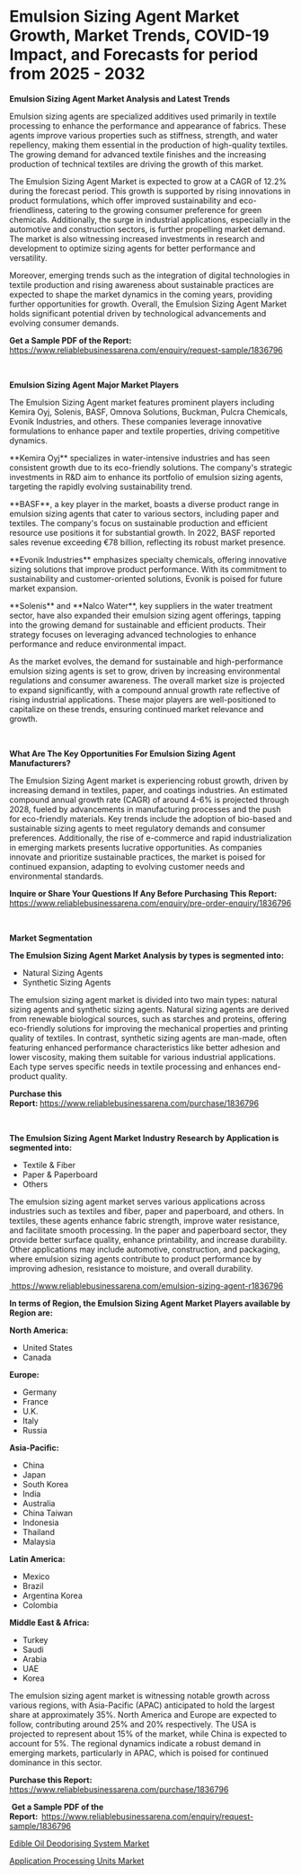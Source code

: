 <p><h1>Emulsion Sizing Agent Market Growth, Market Trends, COVID-19 Impact, and Forecasts for period from 2025 - 2032</h1></p><p><strong>Emulsion Sizing Agent Market Analysis and Latest Trends</strong></p>
<p><p>Emulsion sizing agents are specialized additives used primarily in textile processing to enhance the performance and appearance of fabrics. These agents improve various properties such as stiffness, strength, and water repellency, making them essential in the production of high-quality textiles. The growing demand for advanced textile finishes and the increasing production of technical textiles are driving the growth of this market.</p><p>The Emulsion Sizing Agent Market is expected to grow at a CAGR of 12.2% during the forecast period. This growth is supported by rising innovations in product formulations, which offer improved sustainability and eco-friendliness, catering to the growing consumer preference for green chemicals. Additionally, the surge in industrial applications, especially in the automotive and construction sectors, is further propelling market demand. The market is also witnessing increased investments in research and development to optimize sizing agents for better performance and versatility.</p><p>Moreover, emerging trends such as the integration of digital technologies in textile production and rising awareness about sustainable practices are expected to shape the market dynamics in the coming years, providing further opportunities for growth. Overall, the Emulsion Sizing Agent Market holds significant potential driven by technological advancements and evolving consumer demands.</p></p>
<p><strong>Get a Sample PDF of the Report:&nbsp;</strong> <a href="https://www.reliablebusinessarena.com/enquiry/request-sample/1836796?utm_campaign=2175&utm_medium=2&utm_source=Github&utm_content=ia&utm_term=26032025&utm_id=emulsion-sizing-agent">https://www.reliablebusinessarena.com/enquiry/request-sample/1836796</a></p>
<p>&nbsp;</p>
<p><strong>Emulsion Sizing Agent Major Market Players</strong></p>
<p><p>The Emulsion Sizing Agent market features prominent players including Kemira Oyj, Solenis, BASF, Omnova Solutions, Buckman, Pulcra Chemicals, Evonik Industries, and others. These companies leverage innovative formulations to enhance paper and textile properties, driving competitive dynamics.</p><p>**Kemira Oyj** specializes in water-intensive industries and has seen consistent growth due to its eco-friendly solutions. The company's strategic investments in R&D aim to enhance its portfolio of emulsion sizing agents, targeting the rapidly evolving sustainability trend. </p><p>**BASF**, a key player in the market, boasts a diverse product range in emulsion sizing agents that cater to various sectors, including paper and textiles. The company's focus on sustainable production and efficient resource use positions it for substantial growth. In 2022, BASF reported sales revenue exceeding €78 billion, reflecting its robust market presence.</p><p>**Evonik Industries** emphasizes specialty chemicals, offering innovative sizing solutions that improve product performance. With its commitment to sustainability and customer-oriented solutions, Evonik is poised for future market expansion. </p><p>**Solenis** and **Nalco Water**, key suppliers in the water treatment sector, have also expanded their emulsion sizing agent offerings, tapping into the growing demand for sustainable and efficient products. Their strategy focuses on leveraging advanced technologies to enhance performance and reduce environmental impact.</p><p>As the market evolves, the demand for sustainable and high-performance emulsion sizing agents is set to grow, driven by increasing environmental regulations and consumer awareness. The overall market size is projected to expand significantly, with a compound annual growth rate reflective of rising industrial applications. These major players are well-positioned to capitalize on these trends, ensuring continued market relevance and growth.</p></p>
<p>&nbsp;</p>
<p><strong>What Are The Key Opportunities For Emulsion Sizing Agent Manufacturers?</strong></p>
<p><p>The Emulsion Sizing Agent market is experiencing robust growth, driven by increasing demand in textiles, paper, and coatings industries. An estimated compound annual growth rate (CAGR) of around 4-6% is projected through 2028, fueled by advancements in manufacturing processes and the push for eco-friendly materials. Key trends include the adoption of bio-based and sustainable sizing agents to meet regulatory demands and consumer preferences. Additionally, the rise of e-commerce and rapid industrialization in emerging markets presents lucrative opportunities. As companies innovate and prioritize sustainable practices, the market is poised for continued expansion, adapting to evolving customer needs and environmental standards.</p></p>
<p><strong>Inquire or Share Your Questions If Any Before Purchasing This Report:</strong> <a href="https://www.reliablebusinessarena.com/enquiry/pre-order-enquiry/1836796?utm_campaign=2175&utm_medium=2&utm_source=Github&utm_content=ia&utm_term=26032025&utm_id=emulsion-sizing-agent">https://www.reliablebusinessarena.com/enquiry/pre-order-enquiry/1836796</a></p>
<p>&nbsp;</p>
<p><strong>Market Segmentation</strong></p>
<p><strong>The Emulsion Sizing Agent Market Analysis by types is segmented into:</strong></p>
<p><ul><li>Natural Sizing Agents</li><li>Synthetic Sizing Agents</li></ul></p>
<p><p>The emulsion sizing agent market is divided into two main types: natural sizing agents and synthetic sizing agents. Natural sizing agents are derived from renewable biological sources, such as starches and proteins, offering eco-friendly solutions for improving the mechanical properties and printing quality of textiles. In contrast, synthetic sizing agents are man-made, often featuring enhanced performance characteristics like better adhesion and lower viscosity, making them suitable for various industrial applications. Each type serves specific needs in textile processing and enhances end-product quality.</p></p>
<p><strong>Purchase this Report:&nbsp;</strong><a href="https://www.reliablebusinessarena.com/purchase/1836796?utm_campaign=2175&utm_medium=2&utm_source=Github&utm_content=ia&utm_term=26032025&utm_id=emulsion-sizing-agent">https://www.reliablebusinessarena.com/purchase/1836796</a></p>
<p>&nbsp;</p>
<p><strong>The Emulsion Sizing Agent Market Industry Research by Application is segmented into:</strong></p>
<p><ul><li>Textile & Fiber</li><li>Paper & Paperboard</li><li>Others</li></ul></p>
<p><p>The emulsion sizing agent market serves various applications across industries such as textiles and fiber, paper and paperboard, and others. In textiles, these agents enhance fabric strength, improve water resistance, and facilitate smooth processing. In the paper and paperboard sector, they provide better surface quality, enhance printability, and increase durability. Other applications may include automotive, construction, and packaging, where emulsion sizing agents contribute to product performance by improving adhesion, resistance to moisture, and overall durability.</p></p>
<p><a href="https://www.reliablebusinessarena.com/emulsion-sizing-agent-r1836796?utm_campaign=2175&utm_medium=2&utm_source=Github&utm_content=ia&utm_term=26032025&utm_id=emulsion-sizing-agent">&nbsp;https://www.reliablebusinessarena.com/emulsion-sizing-agent-r1836796</a></p>
<p><strong>In terms of Region, the Emulsion Sizing Agent Market Players available by Region are:</strong></p>
<p>
    <p> <strong> North America: </strong>
        <ul>
            <li>United States</li>
            <li>Canada</li>
        </ul>
        </p> 
    <p> <strong> Europe: </strong>
        <ul>
            <li>Germany</li>
            <li>France</li>
            <li>U.K.</li>
            <li>Italy</li>
            <li>Russia</li>
        </ul>
        </p> 
    <p> <strong> Asia-Pacific: </strong>
        <ul>
            <li>China</li>
            <li>Japan</li>
            <li>South Korea</li>
            <li>India</li>
            <li>Australia</li>
            <li>China Taiwan</li>
            <li>Indonesia</li>
            <li>Thailand</li>
            <li>Malaysia</li>
        </ul>
        </p> 
    <p> <strong> Latin America: </strong>
        <ul>
            <li>Mexico</li>
            <li>Brazil</li>
            <li>Argentina Korea</li>
            <li>Colombia</li>
        </ul>
        </p> 
    <p> <strong> Middle East & Africa: </strong>
        <ul>
            <li>Turkey</li>
            <li>Saudi</li>
            <li>Arabia</li>
            <li>UAE</li>
            <li>Korea</li>
        </ul>
    </p>
    </p>
<p><p>The emulsion sizing agent market is witnessing notable growth across various regions, with Asia-Pacific (APAC) anticipated to hold the largest share at approximately 35%. North America and Europe are expected to follow, contributing around 25% and 20% respectively. The USA is projected to represent about 15% of the market, while China is expected to account for 5%. The regional dynamics indicate a robust demand in emerging markets, particularly in APAC, which is poised for continued dominance in this sector.</p></p>
<p><strong>Purchase this Report: </strong><a href="https://www.reliablebusinessarena.com/purchase/1836796?utm_campaign=2175&utm_medium=2&utm_source=Github&utm_content=ia&utm_term=26032025&utm_id=emulsion-sizing-agent">https://www.reliablebusinessarena.com/purchase/1836796</a></p>
<p>&nbsp;<strong>Get a Sample PDF of the Report:&nbsp;&nbsp;</strong><a href="https://www.reliablebusinessarena.com/enquiry/request-sample/1836796?utm_campaign=2175&utm_medium=2&utm_source=Github&utm_content=ia&utm_term=26032025&utm_id=emulsion-sizing-agent">https://www.reliablebusinessarena.com/enquiry/request-sample/1836796</a></p>
<p><strong></strong></p>
<p><p><a href="https://github.com/doganaqev/Market-Research-Report-List-1/blob/main/edible-oil-deodorising-system-market.md?utm_campaign=2175&utm_medium=2&utm_source=Github&utm_content=ia&utm_term=26032025&utm_id=emulsion-sizing-agent">Edible Oil Deodorising System Market</a></p><p><a href="https://github.com/omemaeuseda/Market-Research-Report-List-1/blob/main/application-processing-units-market.md?utm_campaign=2175&utm_medium=2&utm_source=Github&utm_content=ia&utm_term=26032025&utm_id=emulsion-sizing-agent">Application Processing Units Market</a></p></p>